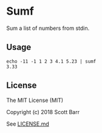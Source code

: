 # Sumf

Sum a list of numbers from stdin.


## Usage

    echo -11 -1 1 2 3 4.1 5.23 | sumf
    3.33


## License

The MIT License (MIT)

Copyright (c) 2018 Scott Barr

See [LICENSE.md](LICENSE.md)
